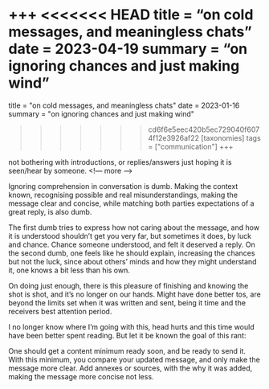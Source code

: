 +++
<<<<<<< HEAD
title = “on cold messages, and meaningless chats”
date = 2023-04-19
summary = “on ignoring chances and just making wind”
=======
title = "on cold messages, and meaningless chats"
date = 2023-01-16
summary = "on ignoring chances and just making wind"
>>>>>>> cd6f6e5eec420b5ec729040f6074f12e3926af22
[taxonomies]
tags = ["communication"]
+++

not bothering with introductions, or replies/answers just hoping it is seen/hear by someone.
<!— more —>

Ignoring comprehension in conversation is dumb. Making the context known,
recognising possible and real misunderstandings, making the message clear and
concise, while matching both parties expectations of a great reply, is also
dumb.

The first dumb tries to express how not caring about the message, and how it is
understood shouldn’t get you very far, but sometimes it does, by luck and
chance.  Chance someone understood, and felt it deserved a reply. On the second
dumb, one feels like he should explain, increasing the chances but not the luck,
since about others’ minds and how they might understand it, one knows a bit less
than his own.

On doing just enough, there is this pleasure of finishing and knowing the shot
is shot, and it’s no longer on our hands. Might have done better tos, are beyond
the limits set when it was written and sent, being it time and the receivers
best attention period.

I no longer know where I’m going with this, head hurts and this time would have
been better spent reading. But let it be known the goal of this rant:

One should get a content minimum ready soon, and be ready to send it.  With this
minimum, you compare your updated message, and only make the message more
clear. Add annexes or sources, with the why it was added, making the
message more concise not less.


